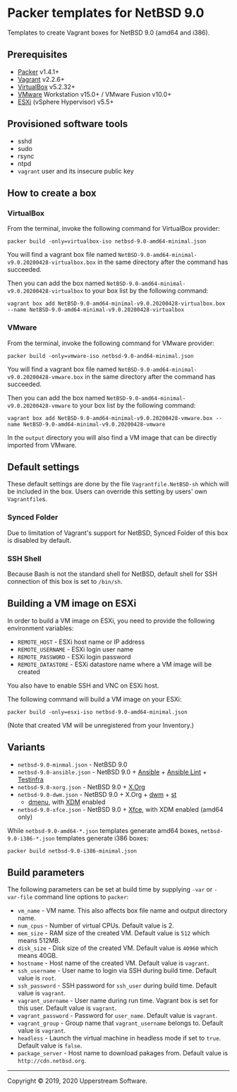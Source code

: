 # Packer templates for NetBSD 9.0

Templates to create Vagrant boxes for NetBSD 9.0 (amd64 and i386).


## Prerequisites

* [Packer][] v1.4.1+
* [Vagrant][] v2.2.6+
* [VirtualBox][] v5.2.32+
* [VMware][] Workstation v15.0+ / VMware Fusion v10.0+
* [ESXi][] (vSphere Hypervisor) v5.5+

[ESXi]: http://www.vmware.com/products/vsphere-hypervisor
  "Free VMware vSphere Hypervisor, Free Virtualization (ESXi)"
[Packer]: https://www.packer.io/ "Packer by HashiCorp"
[Vagrant]: https://www.vagrantup.com/ "Vagrant"
[VirtualBox]: https://www.virtualbox.org/ "Oracle VM VirtualBox"
[VMware]: http://www.vmware.com/
  "VMware Virtualization for Desktop &amp; Server, Application, Public &amp; Hybrid Clouds"


## Provisioned software tools

* sshd
* sudo
* rsync
* ntpd
* `vagrant` user and its insecure public key


## How to create a box

### VirtualBox

From the terminal, invoke the following command for VirtualBox provider:

    packer build -only=virtualbox-iso netbsd-9.0-amd64-minimal.json

You will find a vagrant box file named `NetBSD-9.0-amd64-minimal-v9.0.20200428-virtualbox.box`
in the same directory after the command has succeeded.

Then you can add the box named `NetBSD-9.0-amd64-minimal-v9.0.20200428-virtualbox`
to your box list by the following command:

    vagrant box add NetBSD-9.0-amd64-minimal-v9.0.20200428-virtualbox.box --name NetBSD-9.0-amd64-minimal-v9.0.20200428-virtualbox

### VMware

From the terminal, invoke the following command for VMware provider:

    packer build -only=vmware-iso netbsd-9.0-and64-minimal.json

You will find a vagrant box file named `NetBSD-9.0-amd64-minimal-v9.0.20200428-vmware.box`
in the same directory after the command has succeeded.

Then you can add the box named `NetBSD-9.0-amd64-minimal-v9.0.20200428-vmware`
to your box list by the following command:

    vagrant box add NetBSD-9.0-amd64-minimal-v9.0.20200428-vmware.box --name NetBSD-9.0-amd64-minimal-v9.0.20200428-vmware

In the `output` directory you will also find a VM image that can be
directly imported from VMware.


## Default settings

These default settings are done by the file `Vagrantfile.NetBSD-sh`
which will be included in the box.  Users can override this setting by
users' own `Vagrantfile`s.

### Synced Folder

Due to limitation of Vagrant's support for NetBSD, Synced Folder of
this box is disabled by default.

### SSH Shell

Because Bash is not the standard shell for NetBSD, default shell for
SSH connection of this box is set to `/bin/sh`.


## Building a VM image on ESXi

In order to build a VM image on ESXi, you need to provide the following
environment variables:

* `REMOTE_HOST` - ESXi host name or IP address
* `REMOTE_USERNAME` - ESXi login user name
* `REMOTE_PASSWORD` - ESXi login password
* `REMOTE_DATASTORE` - ESXi datastore name where a VM image will be
  created

You also have to enable SSH and VNC on ESXi host.

The following command will build a VM image on your ESXi:

    packer build -only=esxi-iso netbsd-9.0-amd64-minimal.json

(Note that created VM will be unregistered from your Inventory.)


## Variants

* `netbsd-9.0-minmal.json` - NetBSD 9.0
* `netbsd-9.0-ansible.json` - NetBSD 9.0 + [Ansible][] +
  [Ansible Lint][] + [Testinfra][]
* `netbsd-9.0-xorg.json` - NetBSD 9.0 + [X.Org][]
* `netbsd-9.0-dwm.json` - NetBSD 9.0 + X.Org + [dwm][] + [st][]
  + [dmenu][], with [XDM] enabled
* `netbsd-9.0-xfce.json` - NetBSD 9.0 + [Xfce][], with XDM enabled
  (amd64 only)

While `netbsd-9.0-amd64-*.json` templates generate amd64 boxes,
`netbsd-9.0-i386-*.json` templates generate i386 boxes:

    packer build netbsd-9.0-i386-minimal.json

[Ansible]: https://www.ansible.com/ "Ansible is Simple IT Automation"
[Ansible Lint]: https://docs.ansible.com/ansible-lint/
  "Ansible Lint Documentation &mdash; Ansible Documentation"
[dmenu]: http://tools.suckless.org/dmenu/ "dmenu | suckless.org tools"
[dwm]: http://dwm.suckless.org/
  "suckless.org dwm - dynamic window manager"
[st]: http://st.suckless.org/ "suckless.org st - simple terminal"
[Testinfra]: https://testinfra.readthedocs.io/en/latest/
  "Testinfra test your infrastructure &#8212; testinfra 5.0.1.dev2+gd9d87d8.d20200427 documentation"
[X.Org]: https://www.x.org/wiki/ "X.Org"
[XDM]: https://www.x.org/releases/X11R7.6/doc/man/man1/xdm.1.xhtml "XDM"
[Xfce]: http://www.xfce.org/ "Xfce Desktop Environment"


## Build parameters

The following parameters can be set at build time by supplying `-var`
or `-var-file` command line options to `packer`:

* `vm_name` - VM name.  This also affects box file name and output
  directory name.
* `num_cpus` - Number of virtual CPUs.  Default value is 2.
* `mem_size` - RAM size of the created VM.  Default value is `512`
  which means 512MB.
* `disk_size` - Disk size of the created VM.  Default value is `40960`
  which means 40GB.
* `hostname` - Host name of the created VM.  Default value is `vagrant`.
* `ssh_username` - User name to login via SSH during build time.
  Default value is `root`.
* `ssh_password` - SSH password for `ssh_user` during build time.
  Default value is `vagrant`.
* `vagrant_username` - User name during run time.  Vagrant box is set
  for this user.  Default value is `vagrant`.
* `vagrant_password` - Password for `user_name`.  Default value is
  `vagrant`.
* `vagrant_group` - Group name that `vagrant_username` belongs to.
  Default value is `vagrant`.
* `headless` - Launch the virtual machine in headless mode if set to
  `true`.  Default value is `false`.
* `package_server` - Host name to download pakages from.  Default value
  is `http://cdn.netbsd.org`.

- - -

Copyright &copy; 2019, 2020 Upperstream Software.
